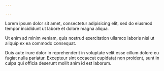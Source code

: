 ```yaml
---

---
```


Lorem ipsum dolor sit amet, consectetur adipisicing elit, sed do eiusmod tempor 
incididunt ut labore et dolore magna aliqua.

Ut enim ad minim veniam, quis nostrud exercitation ullamco laboris nisi ut 
aliquip ex ea commodo consequat.

<!-- More -->

Duis aute irure dolor in reprehenderit in voluptate velit esse cillum dolore eu 
fugiat nulla pariatur. Excepteur sint occaecat cupidatat non proident, sunt in 
culpa qui officia deserunt mollit anim id est laborum.
